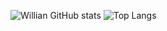 ![Willian GitHub stats](https://github-readme-stats.vercel.app/api?username=williankelvyn2504&show_icons=true&theme=radical)
![Top Langs](https://github-readme-stats.vercel.app/api/top-langs/?username=williankelvyn2504&layout=compact)
